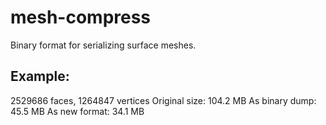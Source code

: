 # mesh-compress

Binary format for serializing surface meshes.

## Example:

2529686 faces, 1264847 vertices
Original size: 104.2 MB
As binary dump: 45.5 MB
As new format: 34.1 MB
